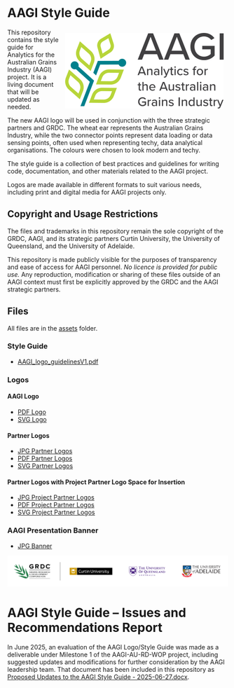 # AAGI Style Guide

<img src="assets/aagi-logo.svg" align="right" style="margin:10px" alt="Analytics for the Australian Grains Industry Logo, a stylised wheat ear that represents the Australian Grains Industry, while the two connector points represent data loading or data sensing points, often used when representing techy, data analytical organisations." />

This repository contains the style guide for Analytics for the Australian Grains Industry (AAGI) project.
It is a living document that will be updated as needed.

The new AAGI logo will be used in conjunction with the three strategic partners and GRDC.
The wheat ear represents the Australian Grains Industry, while the two connector points represent data loading or data sensing points, often used when representing techy, data analytical organisations.
The colours were chosen to look modern and techy.

The style guide is a collection of best practices and guidelines for writing code, documentation, and other materials related to the AAGI project.

Logos are made available in different formats to suit various needs, including print and digital media for AAGI projects only.

## Copyright and Usage Restrictions

The files and trademarks in this repository remain the sole copyright of the GRDC, AAGI, and its strategic partners Curtin University, the University of Queensland, and the University of Adelaide. 

This repository is made publicly visible for the purposes of transparency and ease of access for AAGI personnel. _No licence is provided for public use._ Any
reproduction, modification or sharing of these files outside of an AAGI context must first be explicitly approved by the GRDC and the AAGI strategic partners.

## Files

All files are in the [assets](assets) folder.

### Style Guide

- [AAGI_logo_guidelinesV1.pdf](assets/AAGI_logo_guidelinesV1.pdf)

### Logos

#### AAGI Logo

- [PDF Logo](assets/aagi-logo.pdf)
- [SVG Logo](assets/aagi-logo.svg)

#### Partner Logos

- [JPG Partner Logos](assets/Partners.jpg)
- [PDF Partner Logos](assets/Partners.pdf)
- [SVG Partner Logos](assets/Partners.svg)

#### Partner Logos with Project Partner Logo Space for Insertion

- [JPG Project Partner Logos](assets/Project_partner.jpg)
- [PDF Project Partner Logos](assets/Project_partner.pdf)
- [SVG Project Partner Logos](assets/Project_partner.svg)

### AAGI Presentation Banner

- [JPG Banner](assets/AAGI_pres_banner.jpg)

!["AAGI Partner Logos for GRDC, Curtin University, The University of Queensland and University of Adelaide"](assets/Partners.svg)


# AAGI Style Guide – Issues and Recommendations Report

In June 2025, an evaluation of the AAGI Logo/Style Guide was made as a deliverable under Milestone 1 of the AAGI-AU-RD-WOP project, including suggested updates and modifications for further consideration by the AAGI leadership team. That document has been included in this repository as [Proposed Updates to the AAGI Style Guide - 2025-06-27.docx](https://github.com/AAGI-AUS/AAGI-Style-Guide-and-Logos/raw/refs/heads/main/Proposed%20Updates%20to%20the%20AAGI%20Style%20Guide%20-%202025-06-27.docx).
